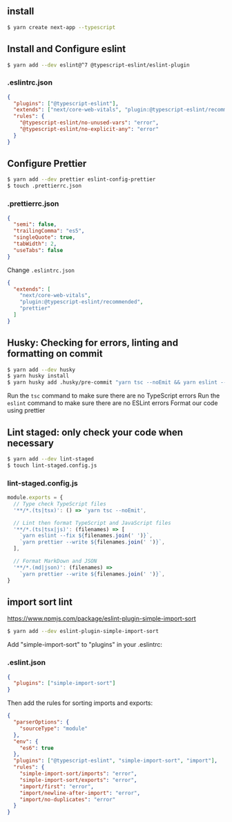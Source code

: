 ## install

```bash
$ yarn create next-app --typescript
```

## Install and Configure eslint

```bash
$ yarn add --dev eslint@^7 @typescript-eslint/eslint-plugin
```

### .eslintrc.json

```json
{
  "plugins": ["@typescript-eslint"],
  "extends": ["next/core-web-vitals", "plugin:@typescript-eslint/recommended"],
  "rules": {
    "@typescript-eslint/no-unused-vars": "error",
    "@typescript-eslint/no-explicit-any": "error"
  }
}
```

## Configure Prettier

```bash
$ yarn add --dev prettier eslint-config-prettier
$ touch .prettierrc.json
```

### .prettierrc.json

```json
{
  "semi": false,
  "trailingComma": "es5",
  "singleQuote": true,
  "tabWidth": 2,
  "useTabs": false
}
```

Change `.eslintrc.json`

```json
{
  "extends": [
    "next/core-web-vitals",
    "plugin:@typescript-eslint/recommended",
    "prettier"
  ]
}
```

## Husky: Checking for errors, linting and formatting on commit

```bash
$ yarn add --dev husky
$ yarn husky install
$ yarn husky add .husky/pre-commit "yarn tsc --noEmit && yarn eslint --fix . && yarn prettier --write ."
```

Run the `tsc` command to make sure there are no TypeScript errors Run the `eslint` command to make sure there are no
ESLint errors Format our code using prettier

## Lint staged: only check your code when necessary

```bash
$ yarn add --dev lint-staged
$ touch lint-staged.config.js
```

### lint-staged.config.js

```js
module.exports = {
  // Type check TypeScript files
  '**/*.(ts|tsx)': () => 'yarn tsc --noEmit',

  // Lint then format TypeScript and JavaScript files
  '**/*.(ts|tsx|js)': (filenames) => [
    `yarn eslint --fix ${filenames.join(' ')}`,
    `yarn prettier --write ${filenames.join(' ')}`,
  ],

  // Format MarkDown and JSON
  '**/*.(md|json)': (filenames) =>
    `yarn prettier --write ${filenames.join(' ')}`,
}
```

## import sort lint

https://www.npmjs.com/package/eslint-plugin-simple-import-sort

```bash
$ yarn add --dev eslint-plugin-simple-import-sort
```

Add "simple-import-sort" to "plugins" in your .eslintrc:

### .eslint.json

```json
{
  "plugins": ["simple-import-sort"]
}
```

Then add the rules for sorting imports and exports:

```json
{
  "parserOptions": {
    "sourceType": "module"
  },
  "env": {
    "es6": true
  },
  "plugins": ["@typescript-eslint", "simple-import-sort", "import"],
  "rules": {
    "simple-import-sort/imports": "error",
    "simple-import-sort/exports": "error",
    "import/first": "error",
    "import/newline-after-import": "error",
    "import/no-duplicates": "error"
  }
}
```
